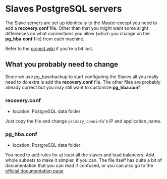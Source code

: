 # Slaves PostgreSQL servers

The Slave servers are set up identically to the Master except you need to add a **recovery.conf** file. Other than that you might want some slight differences on what connections you allow (which you change on the **pg_hba.conf** file) from each machine.

Refer to the [project wiki](../../../wiki) if you're a bit lost.

## What you probably need to change

Since we use pg_basebackup to start configuring the Slaves all you really need to do extra is add the **recovery.conf** file.
The other files are probably already correct but you may still want to customize **pg_hba.conf**

### recovery.conf
- location: PostgreSQL data folder

Just copy the file and change `primary_conninfo`'s IP and application_name.

### pg_hba.conf
- location: PostgreSQL data folder

You need to add rules for at least all the slaves and load balancers. Add whole subnets to make it simpler, if you can.
The file itself has quite a bit of documentation that you can read if confused, or you can also go to the [official documentation page](http://www.postgresql.org/docs/9.4/static/auth-pg-hba-conf.html)
